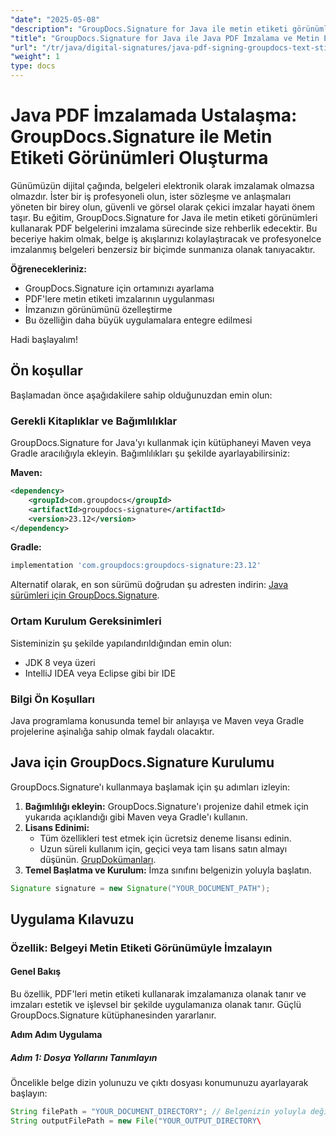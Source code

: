 ```yaml
---
"date": "2025-05-08"
"description": "GroupDocs.Signature for Java ile metin etiketi görünümlerini kullanarak PDF belgelerini nasıl imzalayacağınızı öğrenin. Belge iş akışlarınızı kolaylaştırın ve güvenliği artırın."
"title": "GroupDocs.Signature for Java ile Java PDF İmzalama ve Metin Etiket İmzalarında Ustalaşma"
"url": "/tr/java/digital-signatures/java-pdf-signing-groupdocs-text-sticker/"
"weight": 1
type: docs
---
```

# Java PDF İmzalamada Ustalaşma: GroupDocs.Signature ile Metin Etiketi Görünümleri Oluşturma

Günümüzün dijital çağında, belgeleri elektronik olarak imzalamak olmazsa olmazdır. İster bir iş profesyoneli olun, ister sözleşme ve anlaşmaları yöneten bir birey olun, güvenli ve görsel olarak çekici imzalar hayati önem taşır. Bu eğitim, GroupDocs.Signature for Java ile metin etiketi görünümleri kullanarak PDF belgelerini imzalama sürecinde size rehberlik edecektir. Bu beceriye hakim olmak, belge iş akışlarınızı kolaylaştıracak ve profesyonelce imzalanmış belgeleri benzersiz bir biçimde sunmanıza olanak tanıyacaktır.

**Öğrenecekleriniz:**
- GroupDocs.Signature için ortamınızı ayarlama
- PDF'lere metin etiketi imzalarının uygulanması
- İmzanızın görünümünü özelleştirme
- Bu özelliğin daha büyük uygulamalara entegre edilmesi

Hadi başlayalım!

## Ön koşullar

Başlamadan önce aşağıdakilere sahip olduğunuzdan emin olun:

### Gerekli Kitaplıklar ve Bağımlılıklar
GroupDocs.Signature for Java'yı kullanmak için kütüphaneyi Maven veya Gradle aracılığıyla ekleyin. Bağımlılıkları şu şekilde ayarlayabilirsiniz:

**Maven:**
```xml
<dependency>
    <groupId>com.groupdocs</groupId>
    <artifactId>groupdocs-signature</artifactId>
    <version>23.12</version>
</dependency>
```

**Gradle:**
```gradle
implementation 'com.groupdocs:groupdocs-signature:23.12'
```

Alternatif olarak, en son sürümü doğrudan şu adresten indirin: [Java sürümleri için GroupDocs.Signature](https://releases.groupdocs.com/signature/java/).

### Ortam Kurulum Gereksinimleri
Sisteminizin şu şekilde yapılandırıldığından emin olun:
- JDK 8 veya üzeri
- IntelliJ IDEA veya Eclipse gibi bir IDE

### Bilgi Ön Koşulları
Java programlama konusunda temel bir anlayışa ve Maven veya Gradle projelerine aşinalığa sahip olmak faydalı olacaktır.

## Java için GroupDocs.Signature Kurulumu

GroupDocs.Signature'ı kullanmaya başlamak için şu adımları izleyin:
1. **Bağımlılığı ekleyin:** GroupDocs.Signature'ı projenize dahil etmek için yukarıda açıklandığı gibi Maven veya Gradle'ı kullanın.
2. **Lisans Edinimi:**
   - Tüm özellikleri test etmek için ücretsiz deneme lisansı edinin.
   - Uzun süreli kullanım için, geçici veya tam lisans satın almayı düşünün. [GrupDokümanları](https://purchase.groupdocs.com/buy).
3. **Temel Başlatma ve Kurulum:** İmza sınıfını belgenizin yoluyla başlatın.

```java
Signature signature = new Signature("YOUR_DOCUMENT_PATH");
```

## Uygulama Kılavuzu

### Özellik: Belgeyi Metin Etiketi Görünümüyle İmzalayın

#### Genel Bakış
Bu özellik, PDF'leri metin etiketi kullanarak imzalamanıza olanak tanır ve imzaları estetik ve işlevsel bir şekilde uygulamanıza olanak tanır. Güçlü GroupDocs.Signature kütüphanesinden yararlanır.

**Adım Adım Uygulama**

##### Adım 1: Dosya Yollarını Tanımlayın
Öncelikle belge dizin yolunuzu ve çıktı dosyası konumunuzu ayarlayarak başlayın:

```java
String filePath = "YOUR_DOCUMENT_DIRECTORY"; // Belgenizin yoluyla değiştirin
String outputFilePath = new File("YOUR_OUTPUT_DIRECTORY\